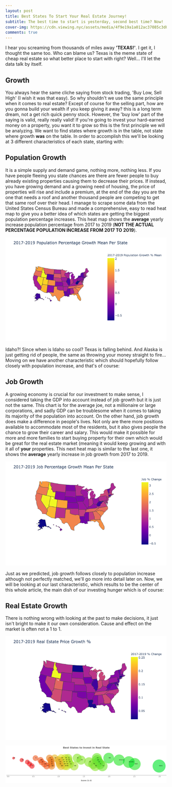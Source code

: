 ```yaml
---
layout: post
title: Best States To Start Your Real Estate Journey!
subtitle: The best time to start is yesterday, second best time? Now!
cover-img: https://cdn.viewing.nyc/assets/media/4f9e19a1a012ac37085c3d0e3c291a2d/elements/e634d4b9f98dfd389c34400837f0cd6c/xl/329013e1-4f19-4dd1-a9a2-69f791e68861_1x.jpg
comments: true
---
```


I hear you screaming from thousands of miles away **'TEXAS!'**. I get it, I thought the same too. Who can blame us? Texas is the meme state of cheap real estate so what better place to start with right? Well... I'll let the data talk by itself.


## Growth 

You always hear the same cliche saying from stock trading, 'Buy Low, Sell High' (I wish it was that easy). So why shouldn't we use the same principle when it comes to real estate? Except of course for the selling part, how are you gonna build your wealth if you keep giving it away? this is a long term dream, not a get rich quick penny stock. However, the 'buy low' part of the saying is valid, really really valid! If you're going to invest your hard-earned money on a property, you want it to grow so this is the first principle we will be analyzing. We want to find states where growth is in the table, not state where growth **was** on the table. In order to accomplish this we'll be looking at 3 different characteristics of each state, starting with:

## Population Growth 

It is a simple supply and demand game, nothing more, nothing less. If you have people fleeing you state chances are there are fewer people to buy already existing properties causing them to decrease their prices. If instead, you have growing demand and a growing need of housing, the price of properties will rise and include a premium, at the end of the day you are the one that needs a roof and another thousand people are competing to get that same roof over their head. I manage to scrape some data from the United States Census Bureau and made a comprehensive, easy to read heat map to give you a better idea of which states are getting the biggest population percentage increases. This heat map shows the **average** yearly increase population percentage from 2017 to 2019 (**NOT THE ACTUAL PERCENTAGE POPULATION INCREASE FROM 2017 TO 2019**).

![%population](https://raw.githubusercontent.com/lsraei20/lsraei20.github.io/master/assets/img/population%25.png)

Idaho?! Since when is Idaho so cool? Texas is falling behind. And Alaska is just getting rid of people, the same as throwing your money straight to fire... 
Moving on we have another characteristic which should hopefully follow closely with population increase, and that's of course:

## Job Growth

A growing economy is crucial for our investment to make sense, I considered taking the GDP into account instead of job growth but it is just not the same. This chart is for the average joe, not a millionaire or large corporations, and sadly GDP can be troublesome when it comes to taking its majority of the population into account. On the other hand, job growth does make a difference in people's lives. Not only are there more positions available to accommodate most of the residents, but it also gives people the chance to grow their career and salary. This would make it possible for more and more families to start buying property for their own which would be great for the real estate market (meaning it would keep growing and with it all of **your** properties. This next heat map is similar to the last one, it shows the **average** yearly increase in job growth from 2017 to 2019.

![%job](https://raw.githubusercontent.com/lsraei20/lsraei20.github.io/master/assets/img/job%25.png)

Just as we predicted, job growth follows closely to population increase although not perfectly matched, we'll go more into detail later on. Now, we will be looking at our last characteristic, which results to be the center of this whole article, the main dish of our investing hunger which is of course:

## Real Estate Growth

There is nothing wrong with looking at the past to make decisions, it just isn't bright to make it our own consideration. Cause and effect on the market is often not a 1 to 1.

![%realestate](https://raw.githubusercontent.com/lsraei20/lsraei20.github.io/master/assets/img/real_estate%25.png)

![%scoring](https://raw.githubusercontent.com/lsraei20/lsraei20.github.io/master/assets/img/score.png)

